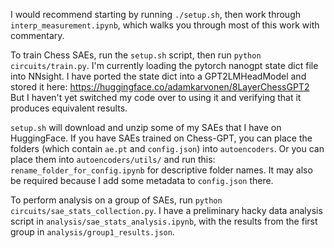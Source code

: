 I would recommend starting by running `./setup.sh`, then work through `interp_measurement.ipynb`, which walks you through most of this work with commentary.

To train Chess SAEs, run the `setup.sh` script, then run `python circuits/train.py`. I'm currently loading the pytorch nanogpt state dict file into NNsight. I have ported the state dict into a GPT2LMHeadModel and stored it here: https://huggingface.co/adamkarvonen/8LayerChessGPT2
But I haven't yet switched my code over to using it and verifying that it produces equivalent results.

`setup.sh` will download and unzip some of my SAEs that I have on HuggingFace. If you have SAEs trained on Chess-GPT, you can place the folders (which contain `ae.pt` and `config.json`) into `autoencoders`. Or you can place them into `autoencoders/utils/` and run this: `rename_folder_for_config.ipynb` for descriptive folder names. It may also be required because I add some metadata to `config.json` there.

To perform analysis on a group of SAEs, run `python circuits/sae_stats_collection.py`. I have a preliminary hacky data analysis script in `analysis/sae_stats_analysis.ipynb`, with the results from the first group in `analysis/group1_results.json`.